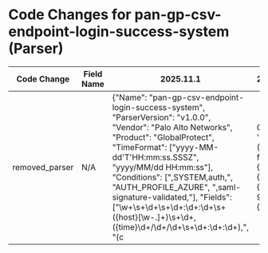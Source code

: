 # Code Changes for pan-gp-csv-endpoint-login-success-system (Parser)

| Code Change | Field Name | 2025.11.1 | 2025.12.1 |
|-------------|------------|-----------|------------|
| removed_parser | N/A | {"Name": "pan-gp-csv-endpoint-login-success-system", "ParserVersion": "v1.0.0", "Vendor": "Palo Alto Networks", "Product": "GlobalProtect", "TimeFormat": ["yyyy-MM-dd'T'HH:mm:ss.SSSZ", "yyyy/MM/dd HH:mm:ss"], "Conditions": [",SYSTEM,auth,", "AUTH_PROFILE_AZURE", ",saml-signature-validated,"], "Fields": ["\w+\s+\d+\s+\d+:\d+:\d+\s+({host}[\w\-.]+)\s+\d+,({time}\d+\/\d+\/\d+\s+\d+:\d+:\d+),", "(c|C)lient '({src_ip}((([0-9a-fA-F.]{0,4}):{1,2}){1,7}([0-9a-fA-F]){0,4})|(((25[0-5]|(2[0-4]|1\d|[0-9]|)\d)\.?\b){4}))(:({src_port}\d+))?", "for user\s*'({email_address}[^']+)", "((?:1969-[^,]+?)|({time}\d\d\d\d-\d\d-\d\dT\d\d:\d\d:\d\d\.\d+[\+-]\d+:\d+))"]} | N/A |